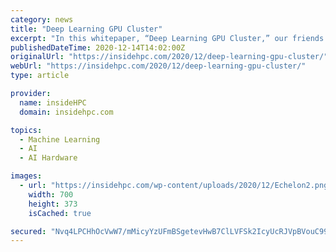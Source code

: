 ```yaml
---
category: news
title: "Deep Learning GPU Cluster"
excerpt: "In this whitepaper, “Deep Learning GPU Cluster,” our friends over at Lambda walk you through the Lambda Echelon multi-node cluster reference design: a node design, a rack design, and an entire cluster level architecture. This document is for technical ..."
publishedDateTime: 2020-12-14T14:02:00Z
originalUrl: "https://insidehpc.com/2020/12/deep-learning-gpu-cluster/"
webUrl: "https://insidehpc.com/2020/12/deep-learning-gpu-cluster/"
type: article

provider:
  name: insideHPC
  domain: insidehpc.com

topics:
  - Machine Learning
  - AI
  - AI Hardware

images:
  - url: "https://insidehpc.com/wp-content/uploads/2020/12/Echelon2.png"
    width: 700
    height: 373
    isCached: true

secured: "Nvq4LPCHhOcVwW7/mMicyYzUFmBSgetevHwB7ClLVFSk2IcyUcRJVpBVouC99V9cKqV2An5BSKByw1PK8Rrr3uZDb2wCq6ZtEbqimy6blmhn52sg3jvRi2HUKxGXc64hzdOh3ZnAm5qs+Er7I4U+15CcU0Q0+A7NNKyRnlHc33xqceFHBq7QehouWQT+DI9icBuztSx6goUqeYqABAIdzYezrwT5WCz5lRCu98IB/eirMZhes76UB2bKPqaHm8ShXFZT1DWNGzb/A8bHzPrtTsp/BVIOTL6EgITZ8RQhLdSCgO3La5u88/yn9Xek4S5CkxRiyUcFB0zXfyoYyBbotfB37O3uKouWPYm5NX0EyjE=;zIDspw8byl64gGCs4GO+ug=="
---
```


